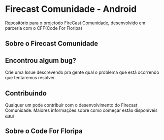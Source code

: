 # Firecast Comunidade - Android
Repositório para o projetodo FireCast Comunidade, desenvolvido em parceria com o CFF(Code For Floripa)

## Sobre o Firecast Comunidade

## Encontrou algum bug?

Crie uma Issue descrevendo pra gente qual o problema que está ocorrendo que tentaremos resolver.

## Contribuindo

Qualquer um pode contribuir com o desenvolvimento do Firecast Comunidade. Maiores informações sobre como
começar estão disponíveis [aqui](CONTRIBUTING.md)

## Sobre o Code For Floripa